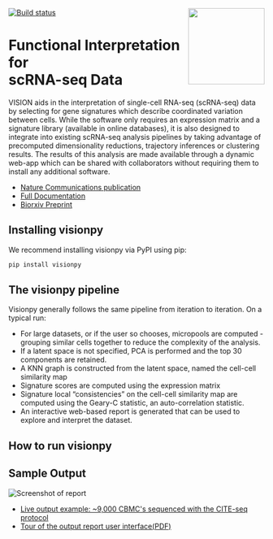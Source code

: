 <img src="man/figures/logo.svg" align="right" width="150" /> [![Build status](https://travis-ci.org/YosefLab/VISION.svg?branch=master)](https://travis-ci.org/YosefLab/VISION)

# Functional Interpretation for <br/> scRNA-seq Data

VISION aids in the interpretation of single-cell RNA-seq (scRNA-seq) data by selecting for gene signatures which describe coordinated variation between cells.  While the software only requires an expression matrix and a signature library (available in online databases), it is also designed to integrate into existing scRNA-seq analysis pipelines by taking advantage of precomputed dimensionality reductions, trajectory inferences or clustering results.  The results of this analysis are made available through a dynamic web-app which can be shared with collaborators without requiring them to install any additional software.

* [Nature Communications publication](https://www.nature.com/articles/s41467-019-12235-0)
* [Full Documentation](https://yoseflab.github.io/VISION/)
* [Biorxiv Preprint](https://www.biorxiv.org/content/early/2018/08/29/403055)

## Installing visionpy

We recommend installing visionpy via PyPI using pip:

```python
pip install visionpy
```

## The visionpy pipeline

Visionpy generally follows the same pipeline from iteration to iteration. On a typical run:

- For large datasets, or if the user so chooses, micropools are computed - grouping similar cells together to reduce the complexity of the analysis.
- If a latent space is not specified, PCA is performed and the top 30 components are retained.
- A KNN graph is constructed from the latent space, named the cell-cell similarity map
- Signature scores are computed using the expression matrix
- Signature local “consistencies” on the cell-cell similarity map are computed using the Geary-C statistic, an auto-correlation statistic.
- An interactive web-based report is generated that can be used to explore and interpret the dataset.

## How to run visionpy


## Sample Output

![Screenshot of report](https://github.com/YosefLab/VISION/blob/master/docs/example_report.png)

- [Live output example: ~9,000 CBMC's sequenced with the CITE-seq protocol](http://s133.cs.berkeley.edu:7703/)
- [Tour of the output report user interface(PDF)](https://github.com/YosefLab/VISION/raw/master/docs/VISION_Report_Manual.pdf)

